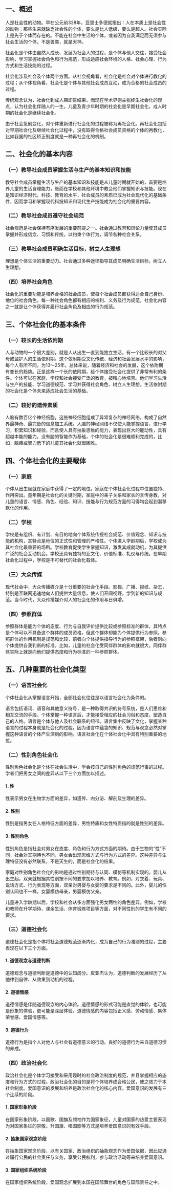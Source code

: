 
## 一、概述

人是社会性的动物。早在公元前328年，亚里士多德就指出：人在本质上是社会性的动物；那些生来就缺乏社会性的个体，要么是比人低级，要么是超人。社会实际上是先于个体而存在的。不能在社会中生活的个体，或者因为自我满足而无须参与社会生活的个体，不是兽类，就是天神。

社会化是个体由自然人成长、发展为社会人的过程，是个体与他人交往，接受社会影响，学习掌握社会角色和行为规范，形成适应社会环境的人格、社会心理、行为方式和生活技能的过程。

社会化涉及社会及个体两个方面。从社会视角看，社会化是社会对个体进行教化的过程；从个体视角看，社会化是个体与其他社会成员互动，成为合格的社会成员的过程。

传统观念认为，社会化到成人期即告结束。而现在学术界则主张终生社会化的观点，认为社会化伴随人的一生。儿童及青少年时期的社会化是早期社会化，成人时期的社会化是继续社会化。

由于社会急剧变化，对个体重新进行社会化的过程被称为再社会化。再社会化包括对早期社会化及继续社会化过程中，没有取得合格社会成员资格的个体的再教化，比如我国的社区矫正制度就是一种再社会化的机制。

## 二、社会化的基本内容

### （一）教导社会成员掌握生活与生产的基本知识和技能

教导社会成员掌握生活与生产的基本知识和技能是从儿童时期就开始的，首要是培养儿童的生活自理能力，继而在学校和其他环境中教会他们掌握知识与技能。现在是知识经济时代，科技、教育的水平，社会成员的素质已成为社会现代化的基础条件，因而学习和掌握现代科技知识和现代生产技能成为社会化的重要内容。

### （二）教导社会成员遵守社会规范

社会规范是社会保持有序发展的重要前提之一。社会通过教育和舆论力量使其成员掌握并形成信念、习惯和传统，以约束个体行为，调节各种社会关系。

### （三）教导社会成员明确生活目标，树立人生理想

理想是个体生活的重要动力。社会通过多种途径指导其成员明确生活目标，树立人生理想。

### （四）培养社会角色

社会化的重要功能是培养合格的社会成员，使每个社会成员都获得适合自己身份、地位的社会角色。每一种社会角色都有相应的权利、义务及行为规范，社会化内容之一就是让个体获得并履行社会角色及相应的行为规范。

## 三、个体社会化的基本条件

### （一）较长的生活依附期

人与动物的一个很大差别，就是人从出生一直到能独立生活，有一个比较长的对父母或监护人的生活依附期。这个依附期受文化传统、经济和社会发展水平的影响，每个人有所不同，为13～25年。总体来说，随着经济和社会的发展，这个依附期有变长的趋势。正是这样一个长的依附期，给个体接受社会化提供了非常有利的条件。个体可以在家庭、学校和社会接受广泛的教育，被精心地培育。他们学习生活与生产的技能、学习道德规范、学习并获得社会角色、树立人生理想。生活依附期的社会化是个体未来适应社会生活的基础。

### （二）较好的遗传素质

人脑有数百亿个神经细胞，这些神经细胞组成了异常复杂的神经网络，构成了自然界最神奇、最完备的信息加工系统。人脑的神经网络不仅使人能掌握语言，进行学习，积累知识和经验，而且使人具有抽象思维的能力，表现出巨大的能动性，具有超越本能的能力。没有脑的智能作为基础，个体的社会化是很难顺利完成的，比如，脑瘫或智力低下的儿童其社会化就很困难。

## 四、个体社会化的主要载体

### （一）家庭

个体从出生起就在家庭中获得了一定的地位。家庭在个体社会化过程中位置独特、作用突出。童年期是社会化的关键时期，家庭中的亲子关系和家长的言传身教，对儿童的语言、情感、角色、经验、知识、技能与行为规范方面的习得均会起到潜移默化的作用。

### （二）学校

学校是有组织、有计划、有目的地向个体系统传授社会规范、价值观念、知识与技能的机构，其特点是地位的正式性和管理的严格性。个体进入学龄期后，学校成为其社会化最重要的场所。学校教育促使学生掌握知识，激发其成就动机，为其提供广泛的社会互动机会。学校还具有独特的亚文化、价值标准、礼仪与传统。在早期社会化过程中，学校是不可替代的社会化载体。

### （三）大众传媒

现代社会中，大众传播媒介是十分重要的社会化手段。影视、广播、报纸、杂志，特别是互联网迅速地向人们提供大量信息，使人们开阔视野，学到新的知识与规范。当今时代，大众传播媒介对人的社会化的作用与日俱增。

### （四）参照群体

参照群体是能为个体的态度、行为与自我评价提供比较或参照标准的群体，其特点是个体可以不具备这个群体的成员资格，但这个群体却能为个体提供行为参照。参照群体的作用机制是规范和比较，前者向个体提供指导行为的参照框架，后者则向个体提供自我判断的标准。比如，儿童的社会化受同伴群体的影响就很大，同伴群体实际上就是向他们提供态度和行为标准的一种参照群体。

## 五、几种重要的社会化类型

### （一）语言社会化

个体社会化从掌握语言开始，全部社会化往往是以语言社会化为条件的。

语言包括语词、语音和其他意义符号，是一种取得共识的符号系统，是人们思维和相互交流的手段。个体掌握一种语言后，才能接受相应的社会习俗和态度，塑造自己的人格。语言是个体与他人及社会联系的纽带。语言集中反映了文化，掌握某种语言的过程本身就是社会化的过程，因为语言中蕴含的知识、规范与观念必然对掌握这种语言的个体产生深刻的影响。语言社会化在个体社会化中具有特别重要的地位。

### （二）性别角色社会化

性别角色社会化是个体在社会生活中，学会按自己的性别角色的规范行事的过程。学者们把男女之间的差异从以下三个方面加以描述。

#### 1. 性

性表示男女在生物学方面的差异，如遗传、内分泌、解剖及生理的差异。

#### 2. 性别

性别是指男女在人格特征方面的差异，男性特质和女性特质指的就是性别的差异。

#### 3. 性别角色

性别角色是指社会对男女在态度、角色和行为方式方面的期待。由于生物的“性”不同，社会对其期待也不同，男女会出现思维方式与行为方式的差异。这种差异与生理特征没有必然联系，不是天生的，而是社会化的结果。

家庭对性别角色社会化的影响是通过性别期待与认同、模仿等机制实现的。婴儿从出生起，双亲就根据其性别按不同的要求加以培养、教育。例如，对衣着、玩具、说话方式、行为表现等方面，双亲对男婴与女婴的要求是不同的。此外，婴儿的性别认同也不一样，女婴模仿母亲，男婴模仿父亲。

儿童进入学龄期以后，学校和社会从多方面强化男女两性的角色差异。例如，学校和教师在升学期待、课余生活、体育锻炼项目等方面，对不同性别的学生有不同的要求。

### （三）道德社会化

道德社会化是指个体将社会道德规范逐渐内化，成为自己的行为准则的过程，主要表现在以下三个方面。

#### 1. 道德观念与道德判断

道德观念与道德判断是道德中的认知成分。皮亚杰认为，道德判断的发展经历了从他律到自律、从效果到动机的过程。

#### 2. 道德情感

道德情感是伴随道德观念的内心体验。道德情感的形式可能是直觉的体验，也可能是形象的体验，更可能是深层体验。道德情感的内容包括正义感、劳动情感、集体荣誉感、爱国情感等。

#### 3. 道德行为

道德行为是指个人对他人与社会有道德意义的行动。良好的道德行为来自道德习惯的养成。

### （四）政治社会化

政治社会化是个体学习接受和采用现时的社会政治制度的规范，并且掌握相应的态度和行为方式的过程。政治社会化的目的是将个体培养成合格公民，使之效力于本社会制度。爱国意识的发展和培养是政治社会化的核心内容。爱国意识的发展有三个连续的阶段。

#### 1. 国家形象阶段

在国家形象阶段，以国歌、国旗及领袖作为国家象征，儿童对国家的热爱主要表现为对国家象征的崇敬。升国旗、唱国歌等方式是培养爱国意识的有效手段。

#### 2. 抽象国家观念阶段

在抽象国家观念阶段，以有关国家、政治组织的抽象观念作为爱国依据，因此应通过履行公民的社会责任与义务，享受公民权利，参与政治活动等来培养爱国意识。

#### 3. 国家组织系统阶段

在国家组织系统阶段，爱国观念扩展到本国在国际舞台的角色与国际责任之中。
